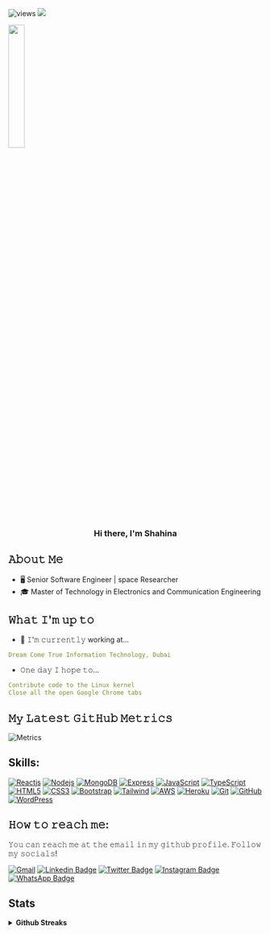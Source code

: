 ![views](https://gpvc.arturio.dev/Zahir-dct)
![](https://i.imgur.com/waxVImv.png)
<div style='text-align="center"'>
    <a href="#" ><img  width="25%" height="auto" src="https://i1.rgstatic.net/ii/profile.image/1111810493153280-1642087686300_Q512/Fathimath-C-A.jpg" /></a>
  </div>
<h3 align="center">Hi there, I'm Shahina</h3>

## 𝙰𝚋𝚘𝚞𝚝 𝙼𝚎
- 🖥 Senior Software Engineer | space Researcher
- 🎓 Master of Technology in Electronics and Communication Engineering  

## 𝚆𝚑𝚊𝚝 𝙸'𝚖 𝚞𝚙 𝚝𝚘
- 🔨 𝙸'𝚖 𝚌𝚞𝚛𝚛𝚎𝚗𝚝𝚕𝚢 working at...
```yaml
Dream Come True Information Technology, Dubai
```
- 𝙾𝚗𝚎 𝚍𝚊𝚢 𝙸 𝚑𝚘𝚙𝚎 𝚝𝚘...
```yaml
𝙲𝚘𝚗𝚝𝚛𝚒𝚋𝚞𝚝𝚎 𝚌𝚘𝚍𝚎 𝚝𝚘 𝚝𝚑𝚎 𝙻𝚒𝚗𝚞𝚡 𝚔𝚎𝚛𝚗𝚎𝚕
Close all the open Google Chrome tabs
```

## 𝙼𝚢 𝙻𝚊𝚝𝚎𝚜𝚝 𝙶𝚒𝚝𝙷𝚞𝚋 𝙼𝚎𝚝𝚛𝚒𝚌𝚜
![Metrics](https://metrics.lecoq.io/zahir-dct?template=classic&base.header=0&gists=1&lines=1&config.timezone=uae)

## Skills:
[![Reactjs](https://img.shields.io/badge/-Reactjs-black?logo=react&logoColor=%2361DAFB)](#)
[![Nodejs](https://img.shields.io/badge/-Nodejs-73BA55?logo=node.js&logoColor=white)](#)
[![MongoDB](https://img.shields.io/badge/-MongoDB-7F7F7F?logo=mongodb&logoColor=green)](#)
[![Express](https://img.shields.io/badge/-Express-333333?logo=express&logoColor=white)](#)
[![JavaScript](https://img.shields.io/badge/JavaScript-%2335495e.svg?logo=javascript&logoColor=%white)](#)
[![TypeScript](https://img.shields.io/badge/TypeScript-F7DF1E?logo=typescript&logoColor=%white)](#)
[![HTML5](https://img.shields.io/badge/-HTML5-E34F26?logo=html5&logoColor=white)](#)
[![CSS3](https://img.shields.io/badge/-CSS3-1572B6?logo=css3)](#)
[![Bootstrap](https://img.shields.io/badge/-Bootstrap-563D7C?logo=bootstrap&logoColor=white)](#)
[![Tailwind](https://img.shields.io/badge/-Tailwind-44C1F8?logo=tailwindcss&logoColor=white)](#)
[![AWS](https://img.shields.io/badge/aws-172338?logo=amazon&logoColor=ED8732)](#)
[![Heroku](https://img.shields.io/badge/heroku-3F0096?logo=heroku&logoColor=white)](#)
[![Git](https://img.shields.io/badge/git-F05032?logo=git&logoColor=white)](#)
[![GitHub](https://img.shields.io/badge/github-323232?logo=github&logoColor=white)](#)
[![WordPress](https://img.shields.io/badge/WordPress-%23117AC9.svg?logo=WordPress&logoColor=white)](#)

## 𝙷𝚘𝚠 𝚝𝚘 𝚛𝚎𝚊𝚌𝚑 𝚖𝚎:
𝚈𝚘𝚞 𝚌𝚊𝚗 𝚛𝚎𝚊𝚌𝚑 𝚖𝚎 𝚊𝚝 𝚝𝚑𝚎 𝚎𝚖𝚊𝚒𝚕 𝚒𝚗 𝚖𝚢 𝚐𝚒𝚝𝚑𝚞𝚋 𝚙𝚛𝚘𝚏𝚒𝚕𝚎. 𝙵𝚘𝚕𝚕𝚘𝚠 𝚖𝚢 𝚜𝚘𝚌𝚒𝚊𝚕𝚜!

[![Gmail](https://img.shields.io/badge/-Gmail-F62200?logo=Gmail&logoColor=white&link=mailto:zahir.linkinpark@gmail.com)](mailto:zahir.linkinpar@gmail.com) [![Linkedin Badge](https://img.shields.io/badge/-LinkedIn-187FB7?logo=Linkedin&logoColor=white&link=https://www.linkedin.com/in/zahir-ul-islam/)](https://www.linkedin.com/in/zahir-ul-islam/)  [![Twitter Badge](https://img.shields.io/badge/-Twitter-1DA0F1?logo=Twitter&logoColor=white&link=https://www.twitter.com/zahirmasoodi/)](https://www.twitter.com/zahirmasoodi/)  [![Instagram Badge](https://img.shields.io/badge/-Instagram-E91963?logo=Instagram&logoColor=white&link=https://www.instagram.com/zahirmasoodi/)](https://www.instagram.com/zahirmasoodi/)  [![WhatsApp Badge](https://img.shields.io/badge/-WhatsApp-2FB82D?logo=WhatsApp&logoColor=white&link=https://wa.me/+971586224616)](https://wa.me/+971586224616)
## Stats
<details>	
  <summary><b>Github Streaks</b></summary><br>
  <p align="center">
  <a href="#"><img width="500px" src="https://github-readme-streak-stats.herokuapp.com/?user=zahir-dct&hide_border=true&theme=light"></a></p>
</details>


